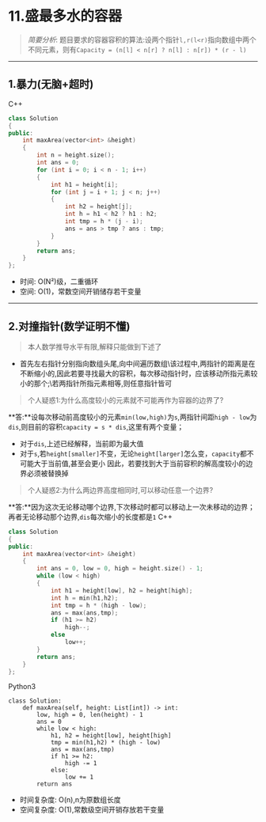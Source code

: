 # 11.盛最多水的容器
>*简要分析*:
题目要求的容器容积的算法:设两个指针`l,r(l<r)`指向数组中两个不同元素，则有`Capacity = (n[l] < n[r] ? n[l] : n[r]) * (r - l)`
***
## 1.暴力(无脑+超时)
C++
```C++
class Solution
{
public:
    int maxArea(vector<int> &height)
    {
        int n = height.size();
        int ans = 0;
        for (int i = 0; i < n - 1; i++)
        {
            int h1 = height[i];
            for (int j = i + 1; j < n; j++)
            {
                int h2 = height[j];
                int h = h1 < h2 ? h1 : h2;
                int tmp = h * (j - i);
                ans = ans > tmp ? ans : tmp;
            }
        }
        return ans;
    }
};
```
- 时间: O(N²)级，二重循环
- 空间: O(1)，常数空间开销储存若干变量

***
## 2.对撞指针(数学证明不懂)
> 本人数学推导水平有限,解释只能做到下述了

- 首先左右指针分别指向数组头尾,向中间遍历数组\\该过程中,两指针的距离是在不断缩小的,因此若要寻找最大的容积，每次移动指针时，应该移动所指元素较小的那个;\\若两指针所指元素相等,则任意指针皆可

> 个人疑惑1:为什么高度较小的元素就不可能再作为容器的边界了?

**答:**设每次移动前高度较小的元素`min(low,high)`为`s`,两指针间距`high - low`为`dis`,则目前的容积`capacity = s * dis`,这里有两个变量；
- 对于`dis`,上述已经解释，当前即为最大值
- 对于`s`,若`height[smaller]`不变，无论`height[larger]`怎么变，`capacity`都不可能大于当前值,甚至会更小
因此，若要找到大于当前容积的解高度较小的边界必须被替换掉

> 个人疑惑2:为什么两边界高度相同时,可以移动任意一个边界?

**答:**因为这次无论移动哪个边界,下次移动时都可以移动上一次未移动的边界；
再者无论移动那个边界,`dis`每次缩小的长度都是`1`
C++
```C++
class Solution
{
public:
    int maxArea(vector<int> &height)
    {
        int ans = 0, low = 0, high = height.size() - 1;
        while (low < high)
        {
            int h1 = height[low], h2 = height[high];
            int h = min(h1,h2);
            int tmp = h * (high - low);
            ans = max(ans,tmp);
            if (h1 >= h2)
                high--;
            else
                low++;
        }
        return ans;
    }
};
```
Python3
```Python3
class Solution:
    def maxArea(self, height: List[int]) -> int:
        low, high = 0, len(height) - 1
        ans = 0
        while low < high:
            h1, h2 = height[low], height[high]
            tmp = min(h1,h2) * (high - low)
            ans = max(ans,tmp)
            if h1 >= h2:
                high -= 1
            else:
                low += 1
        return ans
```
- 时间复杂度: O(n),n为原数组长度
- 空间复杂度: O(1),常数级空间开销存放若干变量
